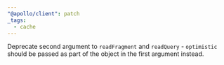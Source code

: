 ```yaml
---
"@apollo/client": patch
_tags:
  - cache
---
```


Deprecate second argument to `readFragment` and `readQuery` - `optimistic` should be passed as part of the object in the first argument instead.
